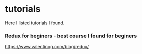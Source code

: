 # tutorials
Here I listed tutorials I found. 

### Redux for beginers - best course I found for beginers
https://www.valentinog.com/blog/redux/
